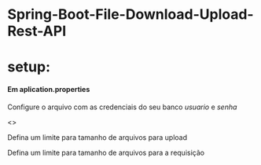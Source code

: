 # Spring-Boot-File-Download-Upload-Rest-API
<h1>setup: </h1>
<h4>Em aplication.properties</h4>
<p>Configure o arquivo com as credenciais do seu banco <i>usuario</i> e <i>senha</i></p>
<p><>
<p>Defina um limite para tamanho de arquivos para upload</p>
<p>Defina um limite para tamanho de arquivos para a requisição</p>
